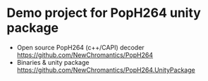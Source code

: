 Demo project for PopH264 unity package
================
- Open source PopH264 (c++/CAPI) decoder https://github.com/NewChromantics/PopH264
- Binaries & unity package https://github.com/NewChromantics/PopH264.UnityPackage
